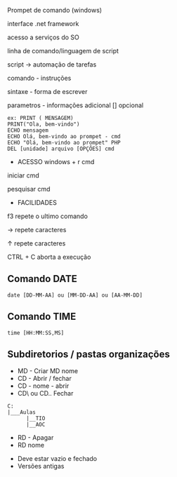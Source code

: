 Prompet de comando (windows)

interface .net framework

acesso a serviços do SO

linha de comando/linguagem de script

script -> automação de tarefas 

comando - instruções

sintaxe - forma de escrever

parametros - informações adicional [] opcional
```shell
ex: PRINT ( MENSAGEM)
PRINT("Ola, bem-vindo")
ECHO mensagem
ECHO Olá, bem-vindo ao prompet - cmd
ECHO "Olá, bem-vindo ao prompet" PHP
DEL [unidade] arquivo [OPÇÕES] cmd
```
- ACESSO
windows + r cmd

iniciar cmd

pesquisar cmd

- FACILIDADES

f3 repete o ultimo comando

-> repete caracteres

↑ repete caracteres

CTRL + C aborta a execução

## Comando DATE
```shell
date [DD-MM-AA] ou [MM-DD-AA] ou [AA-MM-DD]
```
## Comando TIME
```shell
time [HH:MM:SS,MS]
```

## Subdiretorios / pastas organizações

- MD - Criar MD nome
- CD - Abrir / fechar
- CD - nome - abrir
- CD\ ou CD.. Fechar
```shell
C:
|___Aulas 
      |__TIO
      |__AOC
```
- RD - Apagar
- RD nome
* Deve estar vazio e fechado
* Versões antigas
